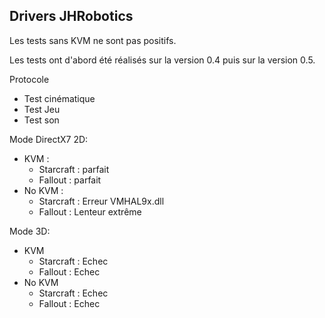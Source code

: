## Drivers JHRobotics
Les tests sans KVM ne sont pas positifs.

Les tests ont d'abord été réalisés sur la version 0.4 puis sur la version 0.5.

Protocole
- Test cinématique
- Test Jeu
- Test son

Mode DirectX7 2D:
- KVM :
  - Starcraft : parfait
  - Fallout : parfait
- No KVM : 
  - Starcraft : Erreur VMHAL9x.dll
  - Fallout : Lenteur extrême

Mode 3D:
- KVM
  - Starcraft : Echec
  - Fallout : Echec
- No KVM
  - Starcraft : Echec
  - Fallout : Echec

